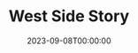---
title: West Side Story
date: 2023-09-08T00:00:00
opening_date: 1966-02-26
closing_date: 1966-03-05
layout: productions
playbill:
Theatre: Theatre Jacksonville
Venue: Little Theatre
cast:
- Riff: Frank Spolar
- Tony: Seth Wright
- Action: Alan Gjustiss
- A-Rab: Tom Bridwell
- Baby John: Conrad Peterson
- Big Deal: Bill Milton
- Diesel: Elliott Baker
- Graziella: Shirley Lightbody
- Velma: Sharon Bray
- Clarice: Ann Perez
- Pauline: Carlie Abersold
- Hazel: Darby Nelson
- Anybodys: Barbara Goodman
- Bernardo: Nolan Dingman
- Maria: Gayle Swymer
- Anita: Connie Haines
- Chino: Fernando Velandia
- Nibbles: don Jusko
- Pepe: Frank Nearhoof
- Anxious: Billy Silverman
- Consuelo: Robin Yancey
- Rosalia: Lia Olmo
- Teresita: Bonnie Stewart
- Francisca: Patsy Feinberg
- Estella: Sarah Jo Berman
- Margarita: Donna Freyberg
- Doc: Ernest Goldsmith
- Schrank: Charles Brock
- Krupke: Sid Backer
- Glad Hand: Marshall Grauer
crew:
- Director: George Ballis
- Production Designer: Larry Riddle
- Choreographer: Frank Spolar
- Musical Conductor: Al Sturchio
- Production Supervisor: A. Ira Fink
- Stage Manager:
  - Marshall Grauer
  - Eddie Oakley
- Lighting:
  - Joanna Coburn
  - Andrea Krenicky
  - Frank Berman
  - Bill Aust
- Grip:
  - Sid Backer
  - Ernest Goldsmith
  - Marshall Grauer
  - Jack Broughton
  - Charles Vance
- Flyman:
  - Harold Nearhoof
  - Sam Helfrich
  - Danny Hessel
- Costumes:
  - Mrs. Harold L. Nearhoof
  - Mrs. Martha Gilliat
  - Mrs. Henry Berman
- Properties:
  - Judy Pryor
  - Eddie Oakley
  - Andrea Krenicky
  - Maria Alarcon
- Make-up:
  - Nita James
  - Annette Grauer
  - Lois Stewart
  - Doris Thornhill
- Scenery:
  - Sid Backer
  - Mike Backer
  - Marc Backer
  - Andrea Krenicky
  - Charles Vance
  - Danny Vessel
  - Peter Kingston
  - Nita James
  - Galdys Dale
  - Harold Nearhoof
  - Sam Helfrich
  - David Goodman
  - Dave Kent
orchestra:
- Orchestra:
  - Bernard Kaye
  - Dom Cretella
  - Simpson R. Walker, Jr.
  - Harold Tillotson
  - Don Thomspon
  - Tim Healey
  - Bill Pape
  - Tom Stidham
  - Al Hall, jr.
  - Buddy Pitts
  - Peter Browne
  - Karl Higginbotham
  - Robert Hook
  - Joe Bragg
---
